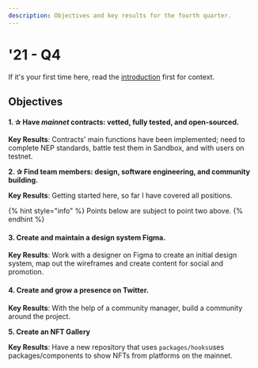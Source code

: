 ```yaml
---
description: Objectives and key results for the fourth quarter.
---
```


# '21 - Q4

If it's your first time here, read the [introduction](../../) first for context.

## Objectives

#### 1. ✰ Have _mainnet_ contracts: vetted, fully tested, and open-sourced.

**Key Results**: Contracts' main functions have been implemented; need to complete NEP standards, battle test them in Sandbox, and with users on testnet.

**2. ✰ Find team members: design, software engineering, and community building.**

**Key Results**: Getting started here, so far I have covered all positions.

{% hint style="info" %}
Points below are subject to point two above.
{% endhint %}

#### 3. Create and maintain a design system Figma.

**Key Results**: Work with a designer on Figma to create an initial design system, map out the wireframes and create content for social and promotion.

#### 4. Create and grow a presence on Twitter.

**Key Results**: With the help of a community manager, build a community around the project.

**5. Create an NFT Gallery**

**Key Results**: Have a new repository that uses `packages/hooks`uses packages/components to show NFTs from platforms on the mainnet.
